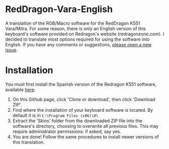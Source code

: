 # RedDragon-Vara-English
A translation of the RGB/Macro software for the RedDragon K551 Vara/Mitra.
For some reason, there is only an English version of this keyboard's software provided on Redragon's website (redragonzone.com). I decided to translate most options required for using the software into English. If you have any comments or suggestions, [please open a new issue](https://github.com/CakeLancelot/RedDragon-Vara-English/issues/new).
# Installation
You must first install the Spanish version of the Redragon K551 software, available [here](https://www.redragonzone.com/pages/download).
1. On this Github page, click 'Clone or download', then click 'Download ZIP'.
2. Find where the installation of your keyboard software is located. By default it is in ``C:\Program Files (x86)\0\``
3. Extract the 'Skins' folder from the downloaded ZIP file into the software's directory, choosing to overwrite all previous files. This may require administrator permissions: if asked, say yes.
4. You are done! Follow the same procedures to install newer versions of this translation.
